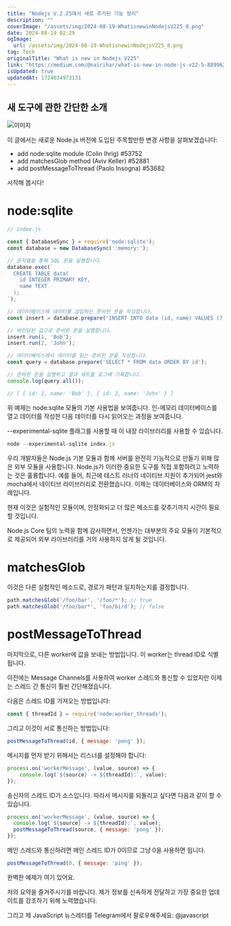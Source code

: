 ```yaml
---
title: "Nodejs V.2.25에서 새로 추가된 기능 정리"
description: ""
coverImage: "/assets/img/2024-08-19-WhatisnewinNodejsV225_0.png"
date: 2024-08-19 02:29
ogImage: 
  url: /assets/img/2024-08-19-WhatisnewinNodejsV225_0.png
tag: Tech
originalTitle: "What is new in Nodejs V225"
link: "https://medium.com/@nairihar/what-is-new-in-node-js-v22-5-8899620ddebf"
isUpdated: true
updatedAt: 1724034973131
---
```



## 새 도구에 관한 간단한 소개

![이미지](/assets/img/2024-08-19-WhatisnewinNodejsV225_0.png)

이 글에서는 새로운 Node.js 버전에 도입된 주목할만한 변경 사항을 살펴보겠습니다:

- add node:sqlite module (Colin Ihrig) #53752
- add matchesGlob method (Aviv Keller) #52881
- add postMessageToThread (Paolo Insogna) #53682

<!-- cozy-coder - 수평 -->
<ins class="adsbygoogle"
     style="display:block"
     data-ad-client="ca-pub-4877378276818686"
     data-ad-slot="1107185301"
     data-ad-format="auto"
     data-full-width-responsive="true"></ins>
<script>
     (adsbygoogle = window.adsbygoogle || []).push({});
</script>

시작해 봅시다!

# node:sqlite

```js
// index.js

const { DatabaseSync } = require('node:sqlite');
const database = new DatabaseSync(':memory:');

// 문자열을 통해 SQL 문을 실행합니다.
database.exec(`
  CREATE TABLE data(
    id INTEGER PRIMARY KEY,
    name TEXT
  );
`);

// 데이터베이스에 데이터를 삽입하는 준비된 문을 작성합니다.
const insert = database.prepare('INSERT INTO data (id, name) VALUES (?, ?)');

// 바인딩된 값으로 준비된 문을 실행합니다.
insert.run(1, 'Bob');
insert.run(2, 'John');

// 데이터베이스에서 데이터를 읽는 준비된 문을 작성합니다.
const query = database.prepare('SELECT * FROM data ORDER BY id');

// 준비된 문을 실행하고 결과 세트를 로그에 기록합니다.
console.log(query.all());

// [ { id: 1, name: 'Bob' }, { id: 2, name: 'John' } ]
```

위 예제는 node:sqlite 모듈의 기본 사용법을 보여줍니다. 인-메모리 데이터베이스를 열고 데이터를 작성한 다음 데이터를 다시 읽어오는 과정을 보여줍니다.

<!-- cozy-coder - 수평 -->
<ins class="adsbygoogle"
     style="display:block"
     data-ad-client="ca-pub-4877378276818686"
     data-ad-slot="1107185301"
     data-ad-format="auto"
     data-full-width-responsive="true"></ins>
<script>
     (adsbygoogle = window.adsbygoogle || []).push({});
</script>

--experimental-sqlite 플래그를 사용할 때 이 내장 라이브러리를 사용할 수 있습니다.

```js
node --experimental-sqlite index.js
```

우리 개발자들은 Node.js 기본 모듈과 함께 서버를 완전히 기능적으로 만들기 위해 많은 외부 모듈을 사용합니다. Node.js가 이러한 중요한 도구를 직접 포함하려고 노력하는 것은 훌륭합니다. 예를 들어, 최근에 테스트 러너의 네이티브 지원이 추가되어 jest와 mocha에서 네이티브 라이브러리로 전환했습니다. 이제는 데이터베이스와 ORM의 차례입니다.

현재 이것은 실험적인 모듈이며, 안정화되고 더 많은 메소드를 갖추기까지 시간이 필요할 것입니다.

<!-- cozy-coder - 수평 -->
<ins class="adsbygoogle"
     style="display:block"
     data-ad-client="ca-pub-4877378276818686"
     data-ad-slot="1107185301"
     data-ad-format="auto"
     data-full-width-responsive="true"></ins>
<script>
     (adsbygoogle = window.adsbygoogle || []).push({});
</script>

Node.js Core 팀의 노력을 함께 감사하면서, 언젠가는 대부분의 주요 모듈이 기본적으로 제공되어 외부 라이브러리를 거의 사용하지 않게 될 것입니다.

# matchesGlob

이것은 다른 실험적인 메소드로, 경로가 패턴과 일치하는지를 결정합니다.

```js
path.matchesGlob('/foo/bar', '/foo/*'); // true
path.matchesGlob('/foo/bar*', 'foo/bird'); // false
```

<!-- cozy-coder - 수평 -->
<ins class="adsbygoogle"
     style="display:block"
     data-ad-client="ca-pub-4877378276818686"
     data-ad-slot="1107185301"
     data-ad-format="auto"
     data-full-width-responsive="true"></ins>
<script>
     (adsbygoogle = window.adsbygoogle || []).push({});
</script>

# postMessageToThread

마지막으로, 다른 worker에 값을 보내는 방법입니다. 이 worker는 thread ID로 식별됩니다.

이전에는 Message Channels를 사용하여 worker 스레드와 통신할 수 있었지만 이제는 스레드 간 통신이 훨씬 간단해졌습니다.

다음은 스레드 ID를 가져오는 방법입니다:

<!-- cozy-coder - 수평 -->
<ins class="adsbygoogle"
     style="display:block"
     data-ad-client="ca-pub-4877378276818686"
     data-ad-slot="1107185301"
     data-ad-format="auto"
     data-full-width-responsive="true"></ins>
<script>
     (adsbygoogle = window.adsbygoogle || []).push({});
</script>

```js
const { threadId } = require('node:worker_threads');
```

그리고 이것이 서로 통신하는 방법입니다:

```js
postMessageToThread(id, { message: 'pong' });
```

메시지를 먼저 받기 위해서는 리스너를 설정해야 합니다:

<!-- cozy-coder - 수평 -->
<ins class="adsbygoogle"
     style="display:block"
     data-ad-client="ca-pub-4877378276818686"
     data-ad-slot="1107185301"
     data-ad-format="auto"
     data-full-width-responsive="true"></ins>
<script>
     (adsbygoogle = window.adsbygoogle || []).push({});
</script>

```js
process.on('workerMessage', (value, source) => {
    console.log(`${source} -> ${threadId}:`, value);
});
```

송신자의 스레드 ID가 소스입니다. 따라서 메시지를 되돌리고 싶다면 다음과 같이 할 수 있습니다.

```js
process.on('workerMessage', (value, source) => {
  console.log(`${source} -> ${threadId}:`, value);
  postMessageToThread(source, { message: 'pong' });
});
```

메인 스레드와 통신하려면 메인 스레드 ID가 0이므로 그냥 0을 사용하면 됩니다.

<!-- cozy-coder - 수평 -->
<ins class="adsbygoogle"
     style="display:block"
     data-ad-client="ca-pub-4877378276818686"
     data-ad-slot="1107185301"
     data-ad-format="auto"
     data-full-width-responsive="true"></ins>
<script>
     (adsbygoogle = window.adsbygoogle || []).push({});
</script>

```js
postMessageToThread(0, { message: 'ping' });
```

완벽한 예제가 여기 있어요.

저의 요약을 즐겨주시기를 바랍니다. 제가 정보를 신속하게 전달하고 가장 중요한 업데이트를 강조하기 위해 노력했습니다.

그리고 제 JavaScript 뉴스레터를 Telegram에서 팔로우해주세요: @javascript